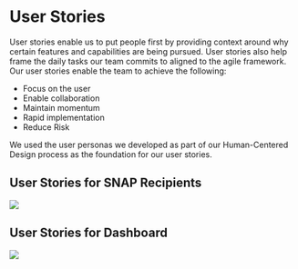 # User Stories
User stories enable us to put people first by providing context around why certain features and capabilities are being pursued. User stories also help frame the daily tasks our team commits to aligned to the agile framework. Our user stories enable the team to achieve the following: 

- Focus on the user
- Enable collaboration
- Maintain momentum
- Rapid implementation
- Reduce Risk

We used the user personas we developed as part of our Human-Centered Design process as the foundation for our user stories. 

## User Stories for SNAP Recipients
![
](https://lh3.googleusercontent.com/FAkFvBN4Khot9bb_562dCWOSyQRO3DCyxw6QZGsltnwRUCAngiR0pwhqj-hrjNFXCM-y1Ox4RAdj "USDA User Stories - SNAP Recipients")

## User Stories for Dashboard
![
](https://lh3.googleusercontent.com/hLARQ1dGbUj4cn1bIbZjNcVNR-9AfKoMcPB7XMjvp5-D7U-MVPyOK3J0F_EohbGMtM99URkZ4uCX "USDA User Stories - Dashboard")
